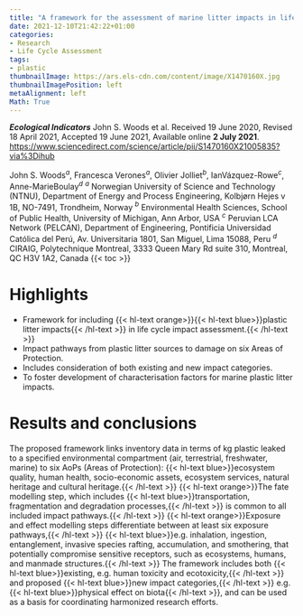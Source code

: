 ```yaml
---
title: "A framework for the assessment of marine litter impacts in life cycle impact assessment"
date: 2021-12-10T21:42:22+01:00
categories:
- Research
- Life Cycle Assessment
tags:
- plastic
thumbnailImage: https://ars.els-cdn.com/content/image/X1470160X.jpg
thumbnailImagePosition: left
metaAlignment: left
Math: True
---
```

***Ecological Indicators***
John S. Woods et al.
Received 19 June 2020, Revised 18 April 2021, Accepted 19 June 2021, Available online **2 July 2021**.
https://www.sciencedirect.com/science/article/pii/S1470160X21005835?via%3Dihub
<!--more-->
John S. Woods$^a$, Francesca Verones$^a$, Olivier Jolliet$^b$, IanVázquez-Rowe$^c$, Anne-MarieBoulay$^d$
$^a$ Norwegian University of Science and Technology (NTNU), Department of Energy and Process Engineering, Kolbjørn Hejes v 1B, NO-7491, Trondheim, Norway
$^b$ Environmental Health Sciences, School of Public Health, University of Michigan, Ann Arbor, USA
$^c$ Peruvian LCA Network (PELCAN), Department of Engineering, Pontificia Universidad Católica del Perú, Av. Universitaria 1801, San Miguel, Lima 15088, Peru
$^d$ CIRAIG, Polytechnique Montreal, 3333 Queen Mary Rd suite 310, Montreal, QC H3V 1A2, Canada
{{< toc >}}

# Highlights
* Framework for including {{< hl-text orange>}}{{< hl-text blue>}}plastic litter impacts{{< /hl-text >}} in life cycle impact assessment.{{< /hl-text >}}
* Impact pathways from plastic litter sources to damage on six Areas of Protection.
* Includes consideration of both existing and new impact categories.
* To foster development of characterisation factors for marine plastic litter impacts.

# Results and conclusions
The proposed framework links inventory data in terms of kg plastic leaked to a specified environmental compartment (air, terrestrial, freshwater, marine) to six AoPs (Areas of Protection): {{< hl-text blue>}}ecosystem quality, human health, socio-economic assets, ecosystem services, natural heritage and cultural heritage.{{< /hl-text >}} {{< hl-text orange>}}The fate modelling step, which includes {{< hl-text blue>}}transportation, fragmentation and degradation processes,{{< /hl-text >}} is common to all included impact pathways.{{< /hl-text >}} {{< hl-text orange>}}Exposure and effect modelling steps differentiate between at least six exposure pathways,{{< /hl-text >}} {{< hl-text blue>}}e.g. inhalation, ingestion, entanglement, invasive species rafting, accumulation, and smothering, that potentially compromise sensitive receptors, such as ecosystems, humans, and manmade structures.{{< /hl-text >}} The framework includes both {{< hl-text blue>}}existing, e.g. human toxicity and ecotoxicity,{{< /hl-text >}} and proposed {{< hl-text blue>}}new impact categories,{{< /hl-text >}} e.g. {{< hl-text blue>}}physical effect on biota{{< /hl-text >}}, and can be used as a basis for coordinating harmonized research efforts.
